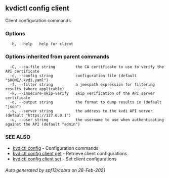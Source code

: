 ## kvdictl config client

Client configuration commands

### Options

```
  -h, --help   help for client
```

### Options inherited from parent commands

```
  -C, --ca-file string         the CA certificate to use to verify the API certificate
  -c, --config string          configuration file (default "$HOME/.kvdi.yaml")
  -f, --filter string          a jmespath expression for filtering results (where applicable)
  -k, --insecure-skip-verify   skip verification of the API server certificate
  -o, --output string          the format to dump results in (default "json")
  -s, --server string          the address to the kvdi API server (default "https://127.0.0.1")
  -u, --user string            the username to use when authenticating against the API (default "admin")
```

### SEE ALSO

* [kvdictl config](kvdictl_config.md)	 - Configuration commands
* [kvdictl config client get](kvdictl_config_client_get.md)	 - Retrieve client configurations
* [kvdictl config client set](kvdictl_config_client_set.md)	 - Set client configurations

###### Auto generated by spf13/cobra on 28-Feb-2021
